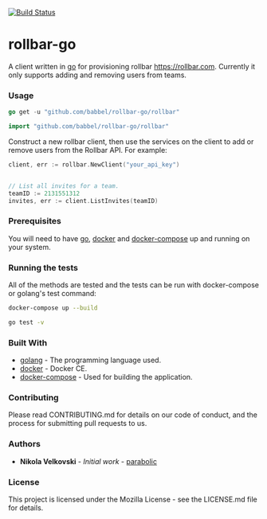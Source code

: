 [![Build Status](https://travis-ci.org/babbel/rollbar-go.svg?branch=master)](https://travis-ci.org/babbel/rollbar-go)

# rollbar-go

A client written in [go](https://golang.org/) for provisioning rollbar https://rollbar.com. Currently it only supports adding and removing users from teams.

### Usage

```go
go get -u "github.com/babbel/rollbar-go/rollbar"
```

```go
import "github.com/babbel/rollbar-go/rollbar"
```
Construct a new rollbar client, then use the  services on the client to add or remove users from the Rollbar API. For example:

```go
client, err := rollbar.NewClient("your_api_key")


// List all invites for a team.
teamID := 2131551312
invites, err := client.ListInvites(teamID)
```

### Prerequisites

You will need to have [go](https://golang.org/), [docker](https://www.docker.com/community-edition#/download) and [docker-compose](https://docs.docker.com/compose/install/) up and running on your system.

### Running the tests

All of the methods are tested and the tests can be run with docker-compose or golang's test command:

```bash
docker-compose up --build
```
```bash
go test -v
```

### Built With

* [golang](https://golang.org/) - The programming language used.
* [docker](https://www.docker.com/community-edition) - Docker CE.
* [docker-compose](https://docs.docker.com/compose/) - Used for building the application.

### Contributing

Please read CONTRIBUTING.md for details on our code of conduct, and the process for submitting pull requests to us.

### Authors

* **Nikola Velkovski** - *Initial work* - [parabolic](https://github.com/parabolic)

### License

This project is licensed under the Mozilla License - see the LICENSE.md file for details.

